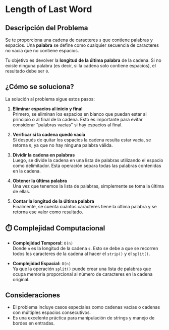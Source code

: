 # Length of Last Word

## Descripción del Problema

Se te proporciona una cadena de caracteres `s` que contiene palabras y espacios. Una **palabra** se define como cualquier secuencia de caracteres no vacía que no contiene espacios.

Tu objetivo es devolver la **longitud de la última palabra** de la cadena. Si no existe ninguna palabra (es decir, si la cadena solo contiene espacios), el resultado debe ser `0`.

## ¿Cómo se soluciona?

La solución al problema sigue estos pasos:

1. **Eliminar espacios al inicio y final**  
   Primero, se eliminan los espacios en blanco que puedan estar al principio o al final de la cadena. Esto es importante para evitar considerar "palabras vacías" si hay espacios al final.

2. **Verificar si la cadena quedó vacía**  
   Si después de quitar los espacios la cadena resulta estar vacía, se retorna `0`, ya que no hay ninguna palabra válida.

3. **Dividir la cadena en palabras**  
   Luego, se divide la cadena en una lista de palabras utilizando el espacio como delimitador. Esta operación separa todas las palabras contenidas en la cadena.

4. **Obtener la última palabra**  
   Una vez que tenemos la lista de palabras, simplemente se toma la última de ellas.

5. **Contar la longitud de la última palabra**  
   Finalmente, se cuenta cuántos caracteres tiene la última palabra y se retorna ese valor como resultado.

## ⏱️ Complejidad Computacional

- **Complejidad Temporal:** `O(n)`  
  Donde `n` es la longitud de la cadena `s`. Esto se debe a que se recorren todos los caracteres de la cadena al hacer el `strip()` y el `split()`.

- **Complejidad Espacial:** `O(n)`  
  Ya que la operación `split()` puede crear una lista de palabras que ocupa memoria proporcional al número de caracteres en la cadena original.

## Consideraciones

- El problema incluye casos especiales como cadenas vacías o cadenas con múltiples espacios consecutivos.
- Es una excelente práctica para manipulación de strings y manejo de bordes en entradas.